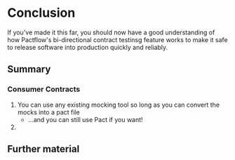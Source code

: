 # Conclusion

If you've made it this far, you should now have a good understanding of how Pactflow's bi-directional contract testinsg feature works to make it safe to release software into production quickly and reliably.

## Summary

### Consumer Contracts

1. You can use any existing mocking tool so long as you can convert the mocks into a pact file
   - ...and you can still use Pact if you want!
1.

## Further material
